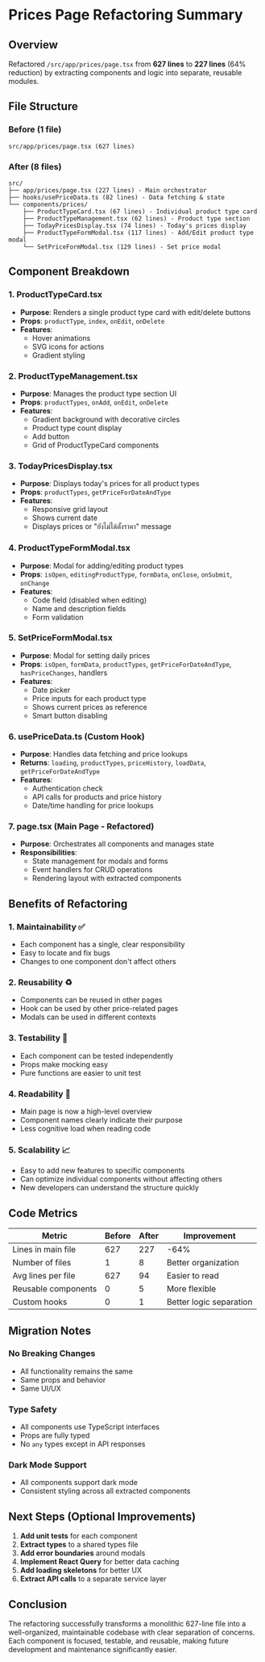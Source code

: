 # Prices Page Refactoring Summary

## Overview
Refactored `/src/app/prices/page.tsx` from **627 lines** to **227 lines** (64% reduction) by extracting components and logic into separate, reusable modules.

## File Structure

### Before (1 file)
```
src/app/prices/page.tsx (627 lines)
```

### After (8 files)
```
src/
├── app/prices/page.tsx (227 lines) - Main orchestrator
├── hooks/usePriceData.ts (82 lines) - Data fetching & state
└── components/prices/
    ├── ProductTypeCard.tsx (67 lines) - Individual product type card
    ├── ProductTypeManagement.tsx (62 lines) - Product type section
    ├── TodayPricesDisplay.tsx (74 lines) - Today's prices display
    ├── ProductTypeFormModal.tsx (117 lines) - Add/Edit product type modal
    └── SetPriceFormModal.tsx (129 lines) - Set price modal
```

## Component Breakdown

### 1. **ProductTypeCard.tsx**
- **Purpose**: Renders a single product type card with edit/delete buttons
- **Props**: `productType`, `index`, `onEdit`, `onDelete`
- **Features**: 
  - Hover animations
  - SVG icons for actions
  - Gradient styling

### 2. **ProductTypeManagement.tsx**
- **Purpose**: Manages the product type section UI
- **Props**: `productTypes`, `onAdd`, `onEdit`, `onDelete`
- **Features**:
  - Gradient background with decorative circles
  - Product type count display
  - Add button
  - Grid of ProductTypeCard components

### 3. **TodayPricesDisplay.tsx**
- **Purpose**: Displays today's prices for all product types
- **Props**: `productTypes`, `getPriceForDateAndType`
- **Features**:
  - Responsive grid layout
  - Shows current date
  - Displays prices or "ยังไม่ได้ตั้งราคา" message

### 4. **ProductTypeFormModal.tsx**
- **Purpose**: Modal for adding/editing product types
- **Props**: `isOpen`, `editingProductType`, `formData`, `onClose`, `onSubmit`, `onChange`
- **Features**:
  - Code field (disabled when editing)
  - Name and description fields
  - Form validation

### 5. **SetPriceFormModal.tsx**
- **Purpose**: Modal for setting daily prices
- **Props**: `isOpen`, `formData`, `productTypes`, `getPriceForDateAndType`, `hasPriceChanges`, handlers
- **Features**:
  - Date picker
  - Price inputs for each product type
  - Shows current prices as reference
  - Smart button disabling

### 6. **usePriceData.ts** (Custom Hook)
- **Purpose**: Handles data fetching and price lookups
- **Returns**: `loading`, `productTypes`, `priceHistory`, `loadData`, `getPriceForDateAndType`
- **Features**:
  - Authentication check
  - API calls for products and price history
  - Date/time handling for price lookups

### 7. **page.tsx** (Main Page - Refactored)
- **Purpose**: Orchestrates all components and manages state
- **Responsibilities**:
  - State management for modals and forms
  - Event handlers for CRUD operations
  - Rendering layout with extracted components

## Benefits of Refactoring

### 1. **Maintainability** ✅
- Each component has a single, clear responsibility
- Easy to locate and fix bugs
- Changes to one component don't affect others

### 2. **Reusability** ♻️
- Components can be reused in other pages
- Hook can be used by other price-related pages
- Modals can be used in different contexts

### 3. **Testability** 🧪
- Each component can be tested independently
- Props make mocking easy
- Pure functions are easier to unit test

### 4. **Readability** 📖
- Main page is now a high-level overview
- Component names clearly indicate their purpose
- Less cognitive load when reading code

### 5. **Scalability** 📈
- Easy to add new features to specific components
- Can optimize individual components without affecting others
- New developers can understand the structure quickly

## Code Metrics

| Metric | Before | After | Improvement |
|--------|--------|-------|-------------|
| Lines in main file | 627 | 227 | -64% |
| Number of files | 1 | 8 | Better organization |
| Avg lines per file | 627 | 94 | Easier to read |
| Reusable components | 0 | 5 | More flexible |
| Custom hooks | 0 | 1 | Better logic separation |

## Migration Notes

### No Breaking Changes
- All functionality remains the same
- Same props and behavior
- Same UI/UX

### Type Safety
- All components use TypeScript interfaces
- Props are fully typed
- No `any` types except in API responses

### Dark Mode Support
- All components support dark mode
- Consistent styling across all extracted components

## Next Steps (Optional Improvements)

1. **Add unit tests** for each component
2. **Extract types** to a shared types file
3. **Add error boundaries** around modals
4. **Implement React Query** for better data caching
5. **Add loading skeletons** for better UX
6. **Extract API calls** to a separate service layer

## Conclusion

The refactoring successfully transforms a monolithic 627-line file into a well-organized, maintainable codebase with clear separation of concerns. Each component is focused, testable, and reusable, making future development and maintenance significantly easier.

